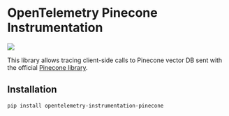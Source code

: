 # OpenTelemetry Pinecone Instrumentation

<a href="https://pypi.org/project/opentelemetry-instrumentation-pinecone/">
    <img src=" https://badge.fury.io/py/opentelemetry-instrumentation-pinecone.svg">
</a>

This library allows tracing client-side calls to Pinecone vector DB sent with the official [Pinecone library](https://github.com/pinecone-io/pinecone-python-client).

## Installation

```bash
pip install opentelemetry-instrumentation-pinecone
```
